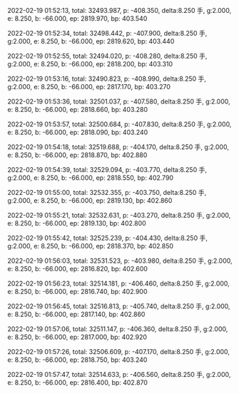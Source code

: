 2022-02-19 01:52:13, total: 32493.987, p: -408.350, delta:8.250 手, g:2.000, e: 8.250, b: -66.000, ep: 2819.970, bp: 403.540

2022-02-19 01:52:34, total: 32498.442, p: -407.900, delta:8.250 手, g:2.000, e: 8.250, b: -66.000, ep: 2819.620, bp: 403.440

2022-02-19 01:52:55, total: 32494.020, p: -408.280, delta:8.250 手, g:2.000, e: 8.250, b: -66.000, ep: 2818.200, bp: 403.310

2022-02-19 01:53:16, total: 32490.823, p: -408.990, delta:8.250 手, g:2.000, e: 8.250, b: -66.000, ep: 2817.170, bp: 403.270

2022-02-19 01:53:36, total: 32501.037, p: -407.580, delta:8.250 手, g:2.000, e: 8.250, b: -66.000, ep: 2818.660, bp: 403.280

2022-02-19 01:53:57, total: 32500.684, p: -407.830, delta:8.250 手, g:2.000, e: 8.250, b: -66.000, ep: 2818.090, bp: 403.240

2022-02-19 01:54:18, total: 32519.688, p: -404.170, delta:8.250 手, g:2.000, e: 8.250, b: -66.000, ep: 2818.870, bp: 402.880

2022-02-19 01:54:39, total: 32529.094, p: -403.770, delta:8.250 手, g:2.000, e: 8.250, b: -66.000, ep: 2818.550, bp: 402.790

2022-02-19 01:55:00, total: 32532.355, p: -403.750, delta:8.250 手, g:2.000, e: 8.250, b: -66.000, ep: 2819.130, bp: 402.860

2022-02-19 01:55:21, total: 32532.631, p: -403.270, delta:8.250 手, g:2.000, e: 8.250, b: -66.000, ep: 2819.130, bp: 402.800

2022-02-19 01:55:42, total: 32525.239, p: -404.430, delta:8.250 手, g:2.000, e: 8.250, b: -66.000, ep: 2818.370, bp: 402.850

2022-02-19 01:56:03, total: 32531.523, p: -403.980, delta:8.250 手, g:2.000, e: 8.250, b: -66.000, ep: 2816.820, bp: 402.600

2022-02-19 01:56:23, total: 32514.181, p: -406.460, delta:8.250 手, g:2.000, e: 8.250, b: -66.000, ep: 2816.740, bp: 402.900

2022-02-19 01:56:45, total: 32516.813, p: -405.740, delta:8.250 手, g:2.000, e: 8.250, b: -66.000, ep: 2817.140, bp: 402.860

2022-02-19 01:57:06, total: 32511.147, p: -406.360, delta:8.250 手, g:2.000, e: 8.250, b: -66.000, ep: 2817.000, bp: 402.920

2022-02-19 01:57:26, total: 32506.609, p: -407.170, delta:8.250 手, g:2.000, e: 8.250, b: -66.000, ep: 2818.750, bp: 403.240

2022-02-19 01:57:47, total: 32514.633, p: -406.560, delta:8.250 手, g:2.000, e: 8.250, b: -66.000, ep: 2816.400, bp: 402.870